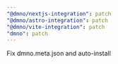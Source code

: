 ```yaml
---
"@dmno/nextjs-integration": patch
"@dmno/astro-integration": patch
"@dmno/vite-integration": patch
"dmno": patch
---
```


Fix dmno.meta.json and auto-install
